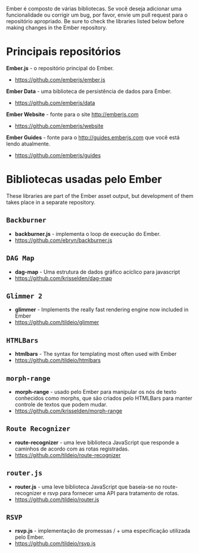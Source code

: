Ember é composto de várias bibliotecas. Se você deseja adicionar uma funcionalidade ou corrigir um bug, por favor, envie um pull request para o repositório apropriado. Be sure to check the libraries listed below before making changes in the Ember repository.

# Principais repositórios

**Ember.js** - o repositório principal do Ember.

* <https://github.com/emberjs/ember.js>

**Ember Data** - uma biblioteca de persistência de dados para Ember.

* <https://github.com/emberjs/data>

**Ember Website** - fonte para o site <http://emberjs.com>

* <https://github.com/emberjs/website>

**Ember Guides** - fonte para o <http://guides.emberjs.com> que você está lendo atualmente.

* <https://github.com/emberjs/guides>

# Bibliotecas usadas pelo Ember

These libraries are part of the Ember asset output, but development of them takes place in a separate repository.

## `Backburner`

* **backburner.js** - implementa o loop de execução do Ember.
* <https://github.com/ebryn/backburner.js>

## `DAG Map`

* **dag-map** - Uma estrutura de dados gráfico acíclico para javascript
* <https://github.com/krisselden/dag-map>

## `Glimmer 2`

* **glimmer** - Implements the really fast rendering engine now included in Ember
* <https://github.com/tildeio/glimmer>

## `HTMLBars`

* **htmlbars** - The syntax for templating most often used with Ember
* <https://github.com/tildeio/htmlbars>

## `morph-range`

* **morph-range** - usado pelo Ember para manipular os nós de texto conhecidos como morphs, que são criados pelo HTMLBars para manter controle de textos que podem mudar.
* <https://github.com/krisselden/morph-range>

## `Route Recognizer`

* **route-recognizer** - uma leve biblioteca JavaScript que responde a caminhos de acordo com as rotas registradas.
* <https://github.com/tildeio/route-recognizer>

## `router.js`

* **router.js** - uma leve biblioteca JavaScript que baseia-se no route-recognizer e rsvp para fornecer uma API para tratamento de rotas.
* <https://github.com/tildeio/router.js>

## `RSVP`

* **rsvp.js** - implementação de promessas / + uma especificação utilizada pelo Ember.
* <https://github.com/tildeio/rsvp.js>